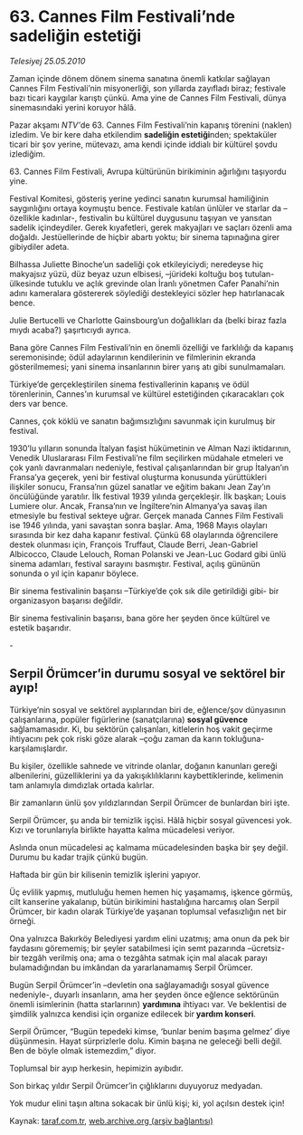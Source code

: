 # 63. Cannes Film Festivali’nde sadeliğin estetiği

*Telesiyej 25.05.2010*

<div class="yazi"><p>Zaman içinde dönem dönem sinema sanatına önemli katkılar sağlayan Cannes Film Festivali’nin misyonerliği, son yıllarda zayıfladı biraz; festivale bazı ticari kaygılar karıştı çünkü. Ama yine de Cannes Film Festivali, dünya sinemasındaki yerini koruyor hâlâ.</p>
<p>Pazar akşamı <i>NTV’</i>de 63. Cannes Film Festivali’nin kapanış törenini (naklen) izledim. Ve bir kere daha etkilendim <b>sadeliğin estetiği</b>nden; spektaküler ticari bir şov yerine, mütevazı, ama kendi içinde iddialı bir kültürel şovdu izlediğim.</p>
<p>63. Cannes Film Festivali, Avrupa kültürünün birikiminin ağırlığını taşıyordu yine. </p>
<p>Festival Komitesi, gösteriş yerine yedinci sanatın kurumsal hamiliğinin saygınlığını ortaya koymuştu bence. Festivale katılan ünlüler ve starlar da –özellikle kadınlar-, festivalin bu kültürel duygusunu taşıyan ve yansıtan sadelik içindeydiler. Gerek kıyafetleri, gerek makyajları ve saçları özenli ama doğaldı. Jestüellerinde de hiçbir abartı yoktu; bir sinema tapınağına girer gibiydiler adeta.</p>
<p>Bilhassa Juliette Binoche’un sadeliği çok etkileyiciydi; neredeyse hiç makyajsız yüzü, düz beyaz uzun elbisesi, –jürideki koltuğu boş tutulan- ülkesinde tutuklu ve açlık grevinde olan İranlı yönetmen Cafer Panahi’nin adını kameralara göstererek söylediği destekleyici sözler hep hatırlanacak bence. </p>
<p>Julie Bertucelli ve Charlotte Gainsbourg’un doğallıkları da (belki biraz fazla mıydı acaba?) şaşırtıcıydı ayrıca.</p>
<p>Bana göre Cannes Film Festivali’nin en önemli özelliği ve farklılığı da kapanış seremonisinde; ödül adaylarının kendilerinin ve filmlerinin ekranda gösterilmemesi; yani sinema insanlarının birer yarış atı gibi sunulmamaları. </p>
<p>Türkiye’de gerçekleştirilen sinema festivallerinin kapanış ve ödül törenlerinin, Cannes’ın kurumsal ve kültürel estetiğinden çıkaracakları çok ders var bence.</p>
<p>Cannes, çok köklü ve sanatın bağımsızlığını savunmak için kurulmuş bir festival. </p>
<p>1930’lu yılların sonunda İtalyan faşist hükümetinin ve Alman Nazi iktidarının, Venedik Uluslararası Film Festivali’ne film seçilirken müdahale etmeleri ve çok yanlı davranmaları nedeniyle, festival çalışanlarından bir grup İtalyan’ın Fransa’ya geçerek, yeni bir festival oluşturma konusunda yürüttükleri ilişkiler sonucu, Fransa’nın güzel sanatlar ve eğitim bakanı Jean Zay’ın öncülüğünde yaratılır. İlk festival 1939 yılında gerçekleşir. İlk başkan; Louis Lumiere olur. Ancak, Fransa’nın ve İngiltere’nin Almanya’ya savaş ilan etmesiyle bu festival sekteye uğrar. Gerçek manada Cannes Film Festivali ise 1946 yılında, yani savaştan sonra başlar. Ama, 1968 Mayıs olayları sırasında bir kez daha kapanır festival. Çünkü 68 olaylarında öğrencilere destek olunması için, François Truffaut, Claude Berri, Jean-Gabriel Albicocco, Claude Lelouch, Roman Polanski ve Jean-Luc Godard gibi ünlü sinema adamları, festival sarayını basmıştır. Festival, açılış gününün sonunda o yıl için kapanır böylece.</p>
<p>Bir sinema festivalinin başarısı –Türkiye’de çok sık dile getirildiği gibi- bir organizasyon başarısı değildir.</p>
<p>Bir sinema festivalinin başarısı, bana göre her şeyden önce kültürel ve estetik başarıdır.</p>
<p>   -</p>
<h2>Serpil Örümcer’in durumu sosyal ve sektörel bir ayıp! </h2>
<p>Türkiye’nin sosyal ve sektörel ayıplarından biri de, eğlence/şov dünyasının çalışanlarına, popüler figürlerine (sanatçılarına) <b>sosyal güvence </b>sağlamamasıdır. Ki, bu sektörün çalışanları, kitlelerin hoş vakit geçirme ihtiyacını pek çok riski göze alarak –çoğu zaman da karın tokluğuna- karşılamışlardır.</p>
<p>Bu kişiler, özellikle sahnede ve vitrinde olanlar, doğanın kanunları gereği albenilerini, güzelliklerini ya da yakışıklılıklarını kaybettiklerinde, kelimenin tam anlamıyla dımdızlak ortada kalırlar.</p>
<p>Bir zamanların ünlü şov yıldızlarından Serpil Örümcer de bunlardan biri işte.</p>
<p>Serpil Örümcer, şu anda bir temizlik işçisi. Hâlâ hiçbir sosyal güvencesi yok. Kızı ve torunlarıyla birlikte hayatta kalma mücadelesi veriyor.</p>
<p>Aslında onun mücadelesi aç kalmama mücadelesinden başka bir şey değil. Durumu bu kadar trajik çünkü bugün.</p>
<p>Haftada bir gün bir kilisenin temizlik işlerini yapıyor.</p>
<p>Üç evlilik yapmış, mutluluğu hemen hemen hiç yaşamamış, işkence görmüş, cilt kanserine yakalanıp, bütün birikimini hastalığına harcamış olan Serpil Örümcer, bir kadın olarak Türkiye’de yaşanan toplumsal vefasızlığın net bir örneği.</p>
<p>Ona yalnızca Bakırköy Belediyesi yardım elini uzatmış; ama onun da pek bir faydasını görememiş; bir şeyler satabilmesi için semt pazarında –ücretsiz- bir tezgâh verilmiş ona; ama o tezgâhta satmak için mal alacak parayı bulamadığından bu imkândan da yararlanamamış Serpil Örümcer.</p>
<p>Bugün Serpil Örümcer’in –devletin ona sağlayamadığı sosyal güvence nedeniyle-, duyarlı insanların, ama her şeyden önce eğlence sektörünün önemli isimlerinin (hatta starlarının) <b>yardımına</b> ihtiyacı var. Ve beklentisi de şimdilik yalnızca kendisi için organize edilecek bir<b> yardım konseri</b>.</p>
<p>Serpil Örümcer, “Bugün tepedeki kimse, ‘bunlar benim başıma gelmez’ diye düşünmesin. Hayat sürprizlerle dolu. Kimin başına ne geleceği belli değil. Ben de böyle olmak istemezdim,” diyor.</p>
<p>Toplumsal bir ayıp herkesin, hepimizin ayıbıdır.</p>
<p>Son birkaç yıldır Serpil Örümcer’in çığlıklarını duyuyoruz medyadan.</p>
<p>Yok mudur elini taşın altına sokacak bir ünlü kişi; ki, yol açılsın destek için!</p></div>

Kaynak: [taraf.com.tr](http://www.taraf.com.tr:80/telesiyej/makale-63-cannes-film-festivali-nde-sadeligin-estetigi.htm), [web.archive.org (arşiv bağlantısı)](http://web.archive.org/web/20100528183605/http://www.taraf.com.tr:80/telesiyej/makale-63-cannes-film-festivali-nde-sadeligin-estetigi.htm)
